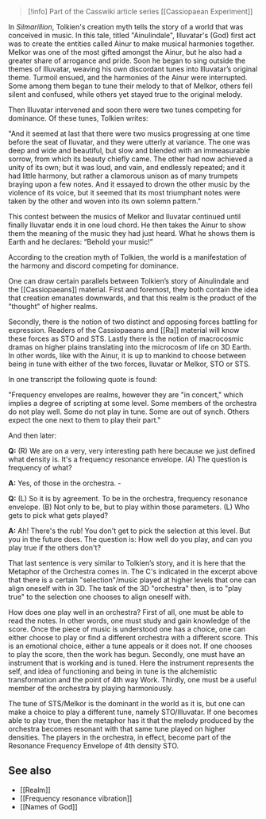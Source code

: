 
> [!info] Part of the Casswiki article series [[Cassiopaean Experiment]]

In _Silmarillion_, Tolkien's creation myth tells the story of a world that was conceived in music. In this tale, titled "Ainulindale", Illuvatar's (God) first act was to create the entities called Ainur to make musical harmonies together. Melkor was one of the most gifted amongst the Ainur, but he also had a greater share of arrogance and pride. Soon he began to sing outside the themes of Illuvatar, weaving his own discordant tunes into Illuvatar’s original theme. Turmoil ensued, and the harmonies of the Ainur were interrupted. Some among them began to tune their melody to that of Melkor, others fell silent and confused, while others yet stayed true to the original melody.

Then Illuvatar intervened and soon there were two tunes competing for dominance. Of these tunes, Tolkien writes:

"And it seemed at last that there were two musics progressing at one time before the seat of Iluvatar, and they were utterly at variance. The one was deep and wide and beautiful, but slow and blended with an immeasurable sorrow, from which its beauty chiefly came. The other had now achieved a unity of its own; but it was loud, and vain, and endlessly repeated; and it had little harmony, but rather a clamorous unison as of many trumpets braying upon a few notes. And it essayed to drown the other music by the violence of its voice, but it seemed that its most triumphant notes were taken by the other and woven into its own solemn pattern."

This contest between the musics of Melkor and Iluvatar continued until finally Iluvatar ends it in one loud chord. He then takes the Ainur to show them the meaning of the music they had just heard. What he shows them is Earth and he declares: “Behold your music!”

According to the creation myth of Tolkien, the world is a manifestation of the harmony and discord competing for dominance.

One can draw certain parallels between Tolkien’s story of Ainulindale and the [[Cassiopaeans]] material. First and foremost, they both contain the idea that creation emanates downwards, and that this realm is the product of the "thought" of higher realms.

Secondly, there is the notion of two distinct and opposing forces battling for expression. Readers of the Cassiopaeans and [[Ra]] material will know these forces as STO and STS. Lastly there is the notion of macrocosmic dramas on higher plains translating into the microcosm of life on 3D Earth. In other words, like with the Ainur, it is up to mankind to choose between being in tune with either of the two forces, Iluvatar or Melkor, STO or STS.

In one transcript the following quote is found:

"Frequency envelopes are realms, however they are "in concert," which implies a degree of scripting at some level. Some members of the orchestra do not play well. Some do not play in tune. Some are out of synch. Others expect the one next to them to play their part."

And then later:

**Q:** (R) We are on a very, very interesting path here because we just defined what density is. It's a frequency resonance envelope. (A) The question is frequency of what?

**A:** Yes, of those in the orchestra. -

**Q:** (L) So it is by agreement. To be in the orchestra, frequency resonance envelope. (B) Not only to be, but to play within those parameters. (L) Who gets to pick what gets played?

**A:** Ah! There's the rub! You don't get to pick the selection at this level. But you in the future does. The question is: How well do you play, and can you play true if the others don't?

That last sentence is very similar to Tolkien’s story, and it is here that the Metaphor of the Orchestra comes in. The C's indicated in the excerpt above that there is a certain "selection"/music played at higher levels that one can align oneself with in 3D. The task of the 3D "orchestra" then, is to "play true" to the selection one chooses to align oneself with.

How does one play well in an orchestra? First of all, one must be able to read the notes. In other words, one must study and gain knowledge of the score. Once the piece of music is understood one has a choice, one can either choose to play or find a different orchestra with a different score. This is an emotional choice, either a tune appeals or it does not. If one chooses to play the score, then the work has begun. Secondly, one must have an instrument that is working and is tuned. Here the instrument represents the self, and idea of functioning and being in tune is the alchemistic transformation and the point of 4th way Work. Thirdly, one must be a useful member of the orchestra by playing harmoniously.

The tune of STS/Melkor is the dominant in the world as it is, but one can make a choice to play a different tune, namely STO/Illuvatar. If one becomes able to play true, then the metaphor has it that the melody produced by the orchestra becomes resonant with that same tune played on higher densities. The players in the orchestra, in effect, become part of the Resonance Frequency Envelope of 4th density STO.

See also
--------

*   [[Realm]]
*   [[Frequency resonance vibration]]
*   [[Names of God]]